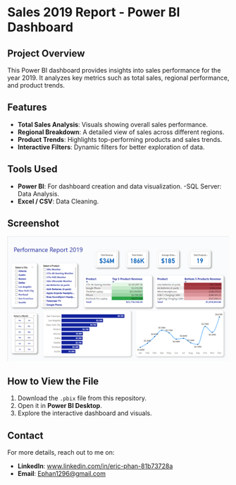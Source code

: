 # Sales 2019 Report - Power BI Dashboard

## Project Overview
This Power BI dashboard provides insights into sales performance for the year 2019. It analyzes key metrics such as total sales, regional performance, and product trends.

## Features
- **Total Sales Analysis**: Visuals showing overall sales performance.
- **Regional Breakdown**: A detailed view of sales across different regions.
- **Product Trends**: Highlights top-performing products and sales trends.
- **Interactive Filters**: Dynamic filters for better exploration of data.

## Tools Used
- **Power BI**: For dashboard creation and data visualization.
-SQL Server: Data Analysis.
- **Excel / CSV**: Data Cleaning.

## Screenshot
![Dashboard Preview](Screenshots.png)

## How to View the File
1. Download the `.pbix` file from this repository.
2. Open it in **Power BI Desktop**.
3. Explore the interactive dashboard and visuals.

## Contact
For more details, reach out to me on:
- **LinkedIn**: www.linkedin.com/in/eric-phan-81b73728a
- **Email**: Ephan1296@gmail.com
